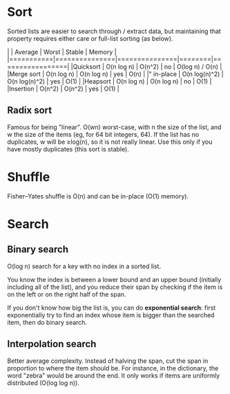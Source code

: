 # Sort

Sorted lists are easier to search through / extract data, but maintaining that
property requires either care or full-list sorting (as below).

|           | Average       | Worst         | Stable | Memory          |
|===========|===============|===============|========|=================|
|Quicksort  | O(n log n)    | O(n^2)        | no     | O(log n) / O(n) |
|Merge sort | O(n log n)    | O(n log n)    | yes    | O(n)            |
|" in-place | O(n log(n)^2) | O(n log(n)^2) | yes    | O(1)            |
|Heapsort   | O(n log n)    | O(n log n)    | no     | O(1)            |
|Insertion  | O(n^2)        | O(n^2)        | yes    | O(1)            |

## Radix sort

Famous for being "linear". O(wn) worst-case, with n the size of the list, and w
the size of the items (eg, for 64 bit integers, 64). If the list has no
duplicates, w will be ≥log(n), so it is not really linear. Use this only if you
have mostly duplicates (this sort is stable).

# Shuffle

Fisher–Yates shuffle is O(n) and can be in-place (O(1) memory).

# Search

## Binary search

O(log n) search for a key with no index in a sorted list.

You know the index is between a lower bound and an upper bound (initially
including all of the list), and you reduce their span by checking if the item is
on the left or on the right half of the span.

If you don't know how big the list is, you can do **exponential search**: first
exponentially try to find an index whose item is bigger than the searched item,
then do binary search.

## Interpolation search

Better average complexity. Instead of halving the span, cut the span in
proportion to where the item should be. For instance, in the dictionary, the
word "zebra" would be around the end. It only works if items are uniformly
distributed (O(log log n)).
